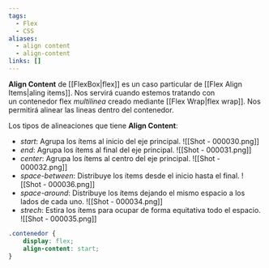 ```yaml
---
tags:
  - Flex
  - CSS
aliases:
  - align content
  - align-content
links: []
---
```

**Align Content** de [[FlexBox|flex]] es un caso particular de [[Flex Align Items|aling items]]. Nos servirá cuando estemos tratando con un contenedor flex *multilinea* creado mediante [[Flex Wrap|flex wrap]]. Nos permitirá alinear las lineas dentro del contenedor.

Los tipos de alineaciones que tiene **Align Content**:
- *start*: Agrupa los ítems al inicio del eje principal.
 ![[Shot - 000030.png]]
- *end*: Agrupa los ítems al final del eje principal.
 ![[Shot - 000031.png]]
- *center*: Agrupa los ítems al centro del eje principal.
![[Shot - 000032.png]]
- *space-between*: Distribuye los ítems desde el inicio hasta el final.
![[Shot - 000036.png]]
- *space-around*: Distribuye los ítems dejando el mismo espacio a los lados de cada uno.
![[Shot - 000034.png]]
- *strech*: Estira los ítems para ocupar de forma equitativa todo el espacio.
![[Shot - 000035.png]]

```css
.contenedor {
	display: flex;
	align-content: start;
}
```